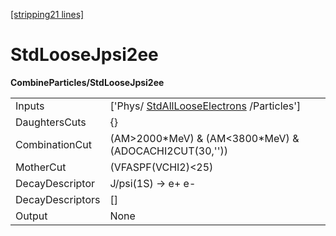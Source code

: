 [[stripping21 lines]](./stripping21-index)

# StdLooseJpsi2ee

**CombineParticles/StdLooseJpsi2ee**

|                  |                                                                                   |
|------------------|-----------------------------------------------------------------------------------|
| Inputs           | ['Phys/ [StdAllLooseElectrons](./stripping21-stdalllooseelectrons) /Particles'] |
| DaughtersCuts    | {}                                                                                |
| CombinationCut   | (AM\>2000\*MeV) & (AM\<3800\*MeV) & (ADOCACHI2CUT(30,''))                         |
| MotherCut        | (VFASPF(VCHI2)\<25)                                                               |
| DecayDescriptor  | J/psi(1S) -\> e+ e-                                                               |
| DecayDescriptors | []                                                                              |
| Output           | None                                                                              |
